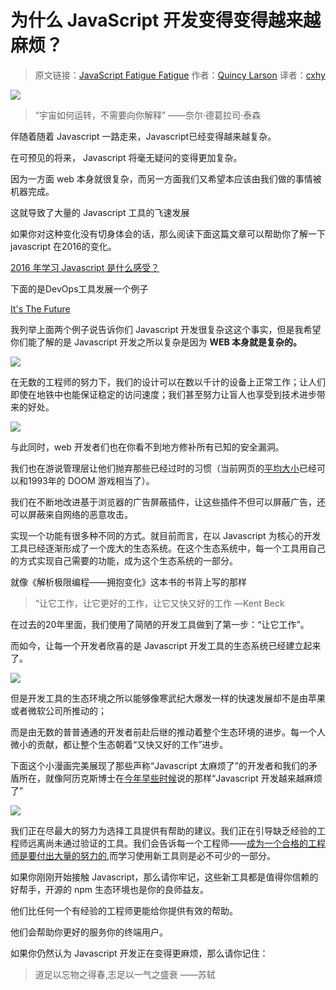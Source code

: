 # 为什么 JavaScript 开发变得变得越来越麻烦？

> 原文链接：[JavaScript Fatigue Fatigue](https://medium.freecodecamp.com/javascript-fatigue-fatigue-66ffb619f6ce#.v7dgnggrc)
> 作者：[Quincy Larson](https://medium.freecodecamp.com/@quincylarson?source=post_header_lockup)
> 译者：[cxhy](https://github.com/cxhy)

![](ogit74i74.bkt.clouddn.com/7cacb28dacb0c78fd3e414f11e2b9960_image_0.jpg)

> “宇宙如何运转，不需要向你解释” 								——奈尔·德葛拉司·泰森

伴随着随着 Javascript 一路走来，Javascript已经变得越来越复杂。

在可预见的将来， Javascript 将毫无疑问的变得更加复杂。

因为一方面 web 本身就很复杂，而另一方面我们又希望本应该由我们做的事情被机器完成。

这就导致了大量的 Javascript 工具的飞速发展

如果你对这种变化没有切身体会的话，那么阅读下面这篇文章可以帮助你了解一下 javascript 在2016的变化。

[2016 年学习 Javascript 是什么感受？](https://zhuanlan.zhihu.com/p/22817885)

下面的是DevOps工具发展一个例子

[It's The Future](https://circleci.com/blog/its-the-future/)

我列举上面两个例子说告诉你们 Javascript 开发很复杂这这个事实，但是我希望你们能了解的是 Javascript 开发之所以复杂是因为 **WEB 本身就是复杂的。** 

![](ogit74i74.bkt.clouddn.com/7cacb28dacb0c78fd3e414f11e2b9960_image_1.png)

在无数的工程师的努力下，我们的设计可以在数以千计的设备上正常工作；让人们即使在地铁中也能保证稳定的访问速度；我们甚至努力让盲人也享受到技术进步带来的好处。

![](ogit74i74.bkt.clouddn.com/7cacb28dacb0c78fd3e414f11e2b9960_image_2.jpg)

与此同时，web 开发者们也在你看不到地方修补所有已知的安全漏洞。

我们也在游说管理层让他们抛弃那些已经过时的习惯（当前网页的[平均大小](https://www.wired.com/2016/04/average-webpage-now-size-original-doom/)已经可以和1993年的 DOOM 游戏相当了）。

我们在不断地改进基于浏览器的广告屏蔽插件，让这些插件不但可以屏蔽广告，还可以屏蔽来自网络的恶意攻击。

实现一个功能有很多种不同的方式。就目前而言，在以 Javascript 为核心的开发工具已经逐渐形成了一个庞大的生态系统。在这个生态系统中，每一个工具用自己的方式实现自己需要的功能，成为这个生态系统的一部分。

就像《解析极限编程——拥抱变化》这本书的书背上写的那样

> “让它工作，让它更好的工作，让它又快又好的工作   —Kent Beck

在过去的20年里面，我们使用了简陋的开发工具做到了第一步：“让它工作”。

而如今，让每一个开发者欣喜的是 Javascript 开发工具的生态系统已经建立起来了。

![](ogit74i74.bkt.clouddn.com/7cacb28dacb0c78fd3e414f11e2b9960_image_3.png)

但是开发工具的生态环境之所以能够像寒武纪大爆发一样的快速发展却不是由苹果或者微软公司所推动的；

而是由无数的普普通通的开发者前赴后继的推动着整个生态环境的进步。每一个人微小的贡献，都让整个生态朝着“又快又好的工作”进步。

下面这个小漫画完美展现了那些声称“Javascript 太麻烦了”的开发者和我们的矛盾所在，就像阿历克斯博士在[今年早些时候](http://www.2ality.com/2016/02/js-fatigue-fatigue.html)说的那样“Javascript 开发越来越麻烦了”

![](ogit74i74.bkt.clouddn.com/7cacb28dacb0c78fd3e414f11e2b9960_image_4.png)

我们正在尽最大的努力为选择工具提供有帮助的建议。我们正在引导缺乏经验的工程师远离尚未通过验证的工具。我们会告诉每一个工程师——[成为一个合格的工程师是要付出大量的努力的](https://medium.freecodecamp.com/one-does-not-simply-learn-to-code-f25bacdc5b62#.viidb20k4),而学习使用新工具则是必不可少的一部分。

如果你刚刚开始接触 Javascript，那么请你牢记，这些新工具都是值得你信赖的好帮手，开源的 npm 生态环境也是你的良师益友。

他们比任何一个有经验的工程师更能给你提供有效的帮助。

他们会帮助你更好的服务你的终端用户。

如果你仍然认为 Javascript 开发正在变得更麻烦，那么请你记住：

> 道足以忘物之得春,志足以一气之盛衰 				——苏轼
>



